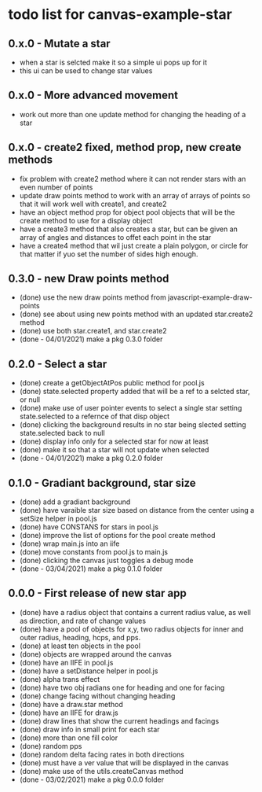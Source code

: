 # todo list for canvas-example-star

## 0.x.0 - Mutate a star
* when a star is selcted make it so a simple ui pops up for it
* this ui can be used to change star values

## 0.x.0 - More advanced movement
* work out more than one update method for changing the heading of a star

## 0.x.0 - create2 fixed, method prop, new create methods
* fix problem with create2 method where it can not render stars with an even number of points
* update draw points method to work with an array of arrays of points so that it will work well with create1, and create2
* have an object method prop for object pool objects that will be the create method to use for a display object
* have a create3 method that also creates a star, but can be given an array of angles and distances to offet each point in the star
* have a create4 method that wil just create a plain polygon, or circle for that matter if yuo set the number of sides high enough.

## 0.3.0 - new Draw points method
* (done) use the new draw points method from javascript-example-draw-points
* (done) see about using new points method with an updated star.create2 method
* (done) use both star.create1, and star.create2
* (done - 04/01/2021) make a pkg 0.3.0 folder

## 0.2.0 - Select a star
* (done) create a getObjectAtPos public method for pool.js
* (done) state.selected property added that will be a ref to a selcted star, or null
* (done) make use of user pointer events to select a single star setting state.selected to a refernce of that disp object
* (done) clicking the background results in no star being slected setting state.selected back to null
* (done) display info only for a selected star for now at least
* (done) make it so that a star will not update when selected
* (done - 04/01/2021) make a pkg 0.2.0 folder

## 0.1.0 - Gradiant background, star size
* (done) add a gradiant background
* (done) have varaible star size based on distance from the center using a setSize helper in pool.js
* (done) have CONSTANS for stars in pool.js
* (done) improve the list of options for the pool create method
* (done) wrap main.js into an iife
* (done) move constants from pool.js to main.js
* (done) clicking the canvas just toggles a debug mode
* (done - 03/04/2021) make a pkg 0.1.0 folder

## 0.0.0 - First release of new star app
* (done) have a radius object that contains a current radius value, as well as direction, and rate of change values
* (done) have a pool of objects for x,y, two radius objects for inner and outer radius, heading, hcps, and pps.
* (done) at least ten objects in the pool
* (done) objects are wrapped around the canvas
* (done) have an IIFE in pool.js
* (done) have a setDistance helper in pool.js
* (done) alpha trans effect
* (done) have two obj radians one for heading and one for facing
* (done) change facing without changing heading
* (done) have a draw.star method
* (done) have an IIFE for draw.js
* (done) draw lines that show the current headings and facings
* (done) draw info in small print for each star
* (done) more than one fill color
* (done) random pps
* (done) random delta facing rates in both directions
* (done) must have a ver value that will be displayed in the canvas
* (done) make use of the utils.createCanvas method
* (done - 03/02/2021) make a pkg 0.0.0 folder